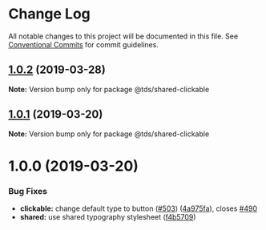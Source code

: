 # Change Log

All notable changes to this project will be documented in this file.
See [Conventional Commits](https://conventionalcommits.org) for commit guidelines.

## [1.0.2](https://github.com/telus/tds-core/compare/@tds/shared-clickable@1.0.1...@tds/shared-clickable@1.0.2) (2019-03-28)

**Note:** Version bump only for package @tds/shared-clickable





## [1.0.1](https://github.com/telus/tds-core/compare/@tds/shared-clickable@1.0.0...@tds/shared-clickable@1.0.1) (2019-03-20)

**Note:** Version bump only for package @tds/shared-clickable





# 1.0.0 (2019-03-20)


### Bug Fixes

* **clickable:** change default type to button ([#503](https://github.com/telus/tds-core/issues/503)) ([4a975fa](https://github.com/telus/tds-core/commit/4a975fa)), closes [#490](https://github.com/telus/tds-core/issues/490)
* **shared:** use shared typography stylesheet ([f4b5709](https://github.com/telus/tds-core/commit/f4b5709))
